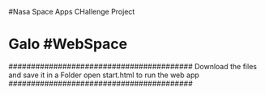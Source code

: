 #Nasa Space Apps CHallenge Project
# Galo #WebSpace

#########################################
Download the files and save it in a Folder
open start.html to run the web app
#########################################
